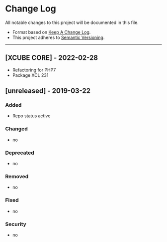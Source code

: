 # Change Log

All notable changes to this project will be documented in this file.

- Format based on [Keep A Change Log](https://keepachangelog.com/en/1.0.0/).
- This project adheres to [Semantic Versioning](https://semver.org/).  

---

## [XCUBE CORE] - 2022-02-28

- Refactoring for PHP7 
- Package XCL 231


## [unreleased] - 2019-03-22

### Added

- Repo status active

### Changed

- no

### Deprecated

- no

### Removed

- no

### Fixed

- no

### Security

- no
